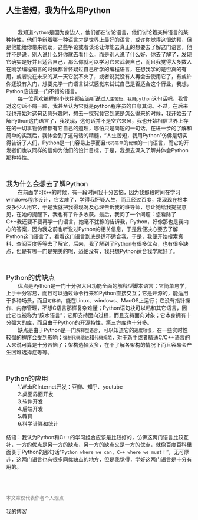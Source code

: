 ## 人生苦短，我为什么用Python

<br>&nbsp;&nbsp;&nbsp;&nbsp;&nbsp;&nbsp;&nbsp;&nbsp;我知道`Python`是因为身边人，他们都在讨论语言，他们讨论着某种语言的某种特性，他们争辩着哪一种语言才是世界上最好的语言，或许你觉得这很幼稚，但是他能给你带来帮助，这些争论或者谈论让你能去真正的想要去了解这门语言，他并不是说，别人说什么好你就去看什么，而是别人说了什么好，你去了解了，发现它确实是好并且适合自己，那么你就可以学习它来武装自己，而且我觉得大多数人在刚学编程语言的时候都曾怀疑过自己所学的编程语言，在想我学的是否真的有用，或者说在未来的某一天它就不火了，或者说就没有人再会去使用它了，有或许你还没有入门，想要先学一门语言试试感觉来试试自己是否适合这个行业，我想，Python应该是一门不错的语言。
<br>&nbsp;&nbsp;&nbsp;&nbsp;&nbsp;&nbsp;&nbsp;&nbsp;每一位喜欢编程的小伙伴都应该听说过`人生苦短，我用python`这句话吧，我曾对这句话不屑一顾，我甚至认为它就是python程序员的自夸其词。不过，在后来我也开始对这句话感兴趣时，想去一探究竟它到底是怎么得来的时候，我开始去了解Python这门语言了，我发现，这句话并不是空穴来风，我也开始相信世界上存在的一切事物仿佛都有它自己的道理，哪怕只是简短的一句话。在进一步的了解和简单的实践后，我体会到了这句话的精髓，“人生苦短，我用Python”仿佛是切实得告诉了人们，Python是一门容易上手而且`代码简单`的`优雅`的一门语言，而它的开发者们也以同样的信仰为他们的设计目标，于是，我想去深入了解并体会Python那种特性。

<br><br><font color=black size = 4>我为什么会想去了解Python</font>
<br>&nbsp;&nbsp;&nbsp;&nbsp;&nbsp;&nbsp;&nbsp;&nbsp;在前面学习`C++`的时候，有一段时间我十分苦恼，因为我那段时间在学习windows程序设计，它太难了，学得我怀疑人生，而且经过百度，发现现在根本没多少人用它，于是我就把我得现况及心理告诉我的班导师，想让她给我提提意见，在她的提醒下，我也有了许多收获。最后，我问了一个问题：您看除了C++我还要不要再学一门语言，她毫不犹豫的告诉我，Python，好像那也是我内心的答案，因为我之前也听说过Python的相关信息，于是我便决心要去了解Python这门语言了，看看这门语言到底是适不适合我，于是，我便开始搜索资料、查阅百度等等去了解它，后来，我了解到了Python有很多优点，也有很多缺点，但是有哪一门是完美的呢，恐怕没有，我只想Python适合我学就好了。

<br><br><font color=black size = 4>Python的优缺点</font>
<br>&nbsp;&nbsp;&nbsp;&nbsp;&nbsp;&nbsp;&nbsp;&nbsp;优点是Python是一门十分强大且功能全面的解释型脚本语言；它简单易学，上手十分容易，而且可以通过命令行来和Python直接交互；它是开源的，能适用于多种场景，而且`可移植`，能在Linux、windows、MacOS上运行；它没有指针操作、内存管理，不想C语言那样复杂难懂；Python语句块可以粘和其它语言，因此它也被称为“胶水语言”；它即支持面向过程，而且支持面向对象；它本身拥有十分强大的库，而且由于Python的开源特性，第三方库也十分多。
<br>&nbsp;&nbsp;&nbsp;&nbsp;&nbsp;&nbsp;&nbsp;&nbsp;缺点是由于Python是一门`解释型语言`，可以知道它的`速度较慢`，在一些实时性较强的程序会受到影响；`强制代码缩进`和`代码规范`，对于新手或者精通C/C++语言的人来说可算是十分苦恼了；架构选择太多，在不了解各架构的情况下而且容易会产生困难选择症等等。

<br><br><font color=black size = 4>Python的应用</font>
<br>&nbsp;&nbsp;&nbsp;&nbsp;&nbsp;&nbsp;&nbsp;&nbsp;1.Web和Internet开发：豆瓣、知乎、youtube
<br>&nbsp;&nbsp;&nbsp;&nbsp;&nbsp;&nbsp;&nbsp;&nbsp;2.桌面界面开发
<br>&nbsp;&nbsp;&nbsp;&nbsp;&nbsp;&nbsp;&nbsp;&nbsp;3.软件开发
<br>&nbsp;&nbsp;&nbsp;&nbsp;&nbsp;&nbsp;&nbsp;&nbsp;4.后端开发
<br>&nbsp;&nbsp;&nbsp;&nbsp;&nbsp;&nbsp;&nbsp;&nbsp;5.教育
<br>&nbsp;&nbsp;&nbsp;&nbsp;&nbsp;&nbsp;&nbsp;&nbsp;6.科学计算和统计
<br><br>结语：我认为Python和C++的学习组合应该是比较好的，仿佛这两门语言比较互补，一方的优点是另一方的缺点，另一方的缺点又是一方的优点，就像百度百科里面关于Python的那句话“`Python where we can, C++ where we must！`”，无可厚非，这两门语言也有很多同优缺点的地方，但是我觉得，学好这两门语言是十分有用的。

<br><br><br>
<font color = gray size = 2>本文章仅代表作者个人观点</font>
<br><br>[我的博客](http://oubc.github.io "无尽光芒")
